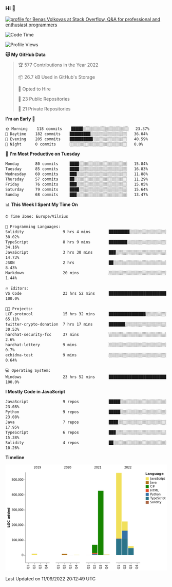 ### Hi 👋
<a href="https://stackoverflow.com/users/14954249/benas-volkovas"><img src="https://stackoverflow.com/users/flair/14954249.png?theme=dark" width="208" height="58" alt="profile for Benas Volkovas at Stack Overflow, Q&amp;A for professional and enthusiast programmers" title="profile for Benas Volkovas at Stack Overflow, Q&amp;A for professional and enthusiast programmers"></a>

<!--START_SECTION:waka-->
![Code Time](http://img.shields.io/badge/Code%20Time-921%20hrs%2013%20mins-blue)

![Profile Views](http://img.shields.io/badge/Profile%20Views-5-blue)

**🐱 My GitHub Data** 

> 🏆 577 Contributions in the Year 2022
 > 
> 📦 26.7 kB Used in GitHub's Storage 
 > 
> 💼 Opted to Hire
 > 
> 📜 23 Public Repositories 
 > 
> 🔑 21 Private Repositories  
 > 
**I'm an Early 🐤** 

```text
🌞 Morning    118 commits    █████░░░░░░░░░░░░░░░░░░░░   23.37% 
🌆 Daytime    182 commits    █████████░░░░░░░░░░░░░░░░   36.04% 
🌃 Evening    205 commits    ██████████░░░░░░░░░░░░░░░   40.59% 
🌙 Night      0 commits      ░░░░░░░░░░░░░░░░░░░░░░░░░   0.0%

```
📅 **I'm Most Productive on Tuesday** 

```text
Monday       80 commits     ████░░░░░░░░░░░░░░░░░░░░░   15.84% 
Tuesday      85 commits     ████░░░░░░░░░░░░░░░░░░░░░   16.83% 
Wednesday    60 commits     ███░░░░░░░░░░░░░░░░░░░░░░   11.88% 
Thursday     57 commits     ██░░░░░░░░░░░░░░░░░░░░░░░   11.29% 
Friday       76 commits     ███░░░░░░░░░░░░░░░░░░░░░░   15.05% 
Saturday     79 commits     ████░░░░░░░░░░░░░░░░░░░░░   15.64% 
Sunday       68 commits     ███░░░░░░░░░░░░░░░░░░░░░░   13.47%

```


📊 **This Week I Spent My Time On** 

```text
⌚︎ Time Zone: Europe/Vilnius

💬 Programming Languages: 
Solidity                 9 hrs 4 mins        █████████░░░░░░░░░░░░░░░░   38.02% 
TypeScript               8 hrs 9 mins        ████████░░░░░░░░░░░░░░░░░   34.16% 
JavaScript               3 hrs 30 mins       ███░░░░░░░░░░░░░░░░░░░░░░   14.73% 
JSON                     2 hrs               ██░░░░░░░░░░░░░░░░░░░░░░░   8.43% 
Markdown                 20 mins             ░░░░░░░░░░░░░░░░░░░░░░░░░   1.44%

🔥 Editors: 
VS Code                  23 hrs 52 mins      █████████████████████████   100.0%

🐱‍💻 Projects: 
LCF-protocol             15 hrs 32 mins      ████████████████░░░░░░░░░   65.11% 
twitter-crypto-donation  7 hrs 17 mins       ███████░░░░░░░░░░░░░░░░░░   30.53% 
hardhat-security-fcc     37 mins             ░░░░░░░░░░░░░░░░░░░░░░░░░   2.6% 
hardhat-lottery          9 mins              ░░░░░░░░░░░░░░░░░░░░░░░░░   0.7% 
echidna-test             9 mins              ░░░░░░░░░░░░░░░░░░░░░░░░░   0.64%

💻 Operating System: 
Windows                  23 hrs 52 mins      █████████████████████████   100.0%

```

**I Mostly Code in JavaScript** 

```text
JavaScript               9 repos             █████░░░░░░░░░░░░░░░░░░░░   23.08% 
Python                   9 repos             █████░░░░░░░░░░░░░░░░░░░░   23.08% 
Java                     7 repos             ████░░░░░░░░░░░░░░░░░░░░░   17.95% 
TypeScript               6 repos             ███░░░░░░░░░░░░░░░░░░░░░░   15.38% 
Solidity                 4 repos             ██░░░░░░░░░░░░░░░░░░░░░░░   10.26%

```


**Timeline**

![Chart not found](https://raw.githubusercontent.com/BenasVolkovas/BenasVolkovas/main/charts/bar_graph.png) 


 Last Updated on 11/09/2022 20:12:49 UTC
<!--END_SECTION:waka-->
